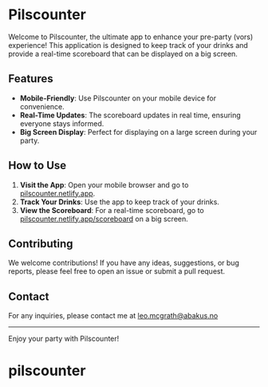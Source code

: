 # Pilscounter

Welcome to Pilscounter, the ultimate app to enhance your pre-party (vors) experience! This application is designed to keep track of your drinks and provide a real-time scoreboard that can be displayed on a big screen.

## Features

- **Mobile-Friendly**: Use Pilscounter on your mobile device for convenience.
- **Real-Time Updates**: The scoreboard updates in real time, ensuring everyone stays informed.
- **Big Screen Display**: Perfect for displaying on a large screen during your party.

## How to Use

1. **Visit the App**: Open your mobile browser and go to [pilscounter.netlify.app](https://pilscounter.netlify.app).
2. **Track Your Drinks**: Use the app to keep track of your drinks.
3. **View the Scoreboard**: For a real-time scoreboard, go to [pilscounter.netlify.app/scoreboard](https://pilscounter.netlify.app/scoreboard) on a big screen.

## Contributing

We welcome contributions! If you have any ideas, suggestions, or bug reports, please feel free to open an issue or submit a pull request.

## Contact

For any inquiries, please contact me at leo.mcgrath@abakus.no

---

Enjoy your party with Pilscounter!
# pilscounter
